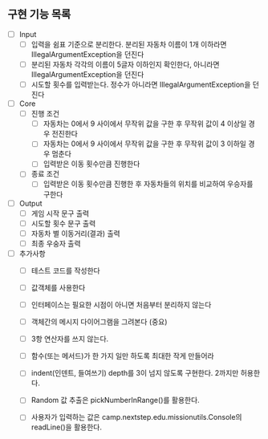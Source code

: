 ## 구현 기능 목록
- [ ] Input
    - [ ] 입력을 쉼표 기준으로 분리한다. 분리된 자동차 이름이 1개 이하라면 IllegalArgumentException을 던진다
    - [ ] 분리된 자동차 각각의 이름이 5글자 이하인지 확인한다, 아니라면 IllegalArgumentException을 던진다
    - [ ] 시도할 횟수를 입력받는다. 정수가 아니라면 IllegalArgumentException을 던진다
- [ ] Core
    - [ ] 진행 조건
        - [ ] 자동차는 0에서 9 사이에서 무작위 값을 구한 후 무작위 값이 4 이상일 경우 전진한다
        - [ ] 자동차는 0에서 9 사이에서 무작위 값을 구한 후 무작위 값이 3 이하일 경우 멈춘다
        - [ ] 입력받은 이동 횟수만큼 진행한다
    - [ ] 종료 조건
        - [ ] 입력받은 이동 횟수만큼 진행한 후 자동차들의 위치를 비교하여 우승자를 구한다
- [ ] Output
    - [ ] 게임 시작 문구 출력
    - [ ] 시도할 횟수 문구 출력
    - [ ] 자동차 별 이동거리(결과) 출력
    - [ ] 최종 우숭자 출력
- [ ] 추가사항
    - [ ] 테스트 코드를 작성한다
    - [ ] 값객체를 사용한다
    - [ ] 인터페이스는 필요한 시점이 아니면 처음부터 분리하지 않는다
    - [ ] 객체간의 메시지 다이어그램을 그려본다 (중요)
    - [ ] 3항 연산자를 쓰지 않는다.
    - [ ] 함수(또는 메서드)가 한 가지 일만 하도록 최대한 작게 만들어라
    - [ ] indent(인덴트, 들여쓰기) depth를 3이 넘지 않도록 구현한다. 2까지만 허용한다.
    - [ ] Random 값 추출은 pickNumberInRange()를 활용한다.
    - [ ] 사용자가 입력하는 값은 camp.nextstep.edu.missionutils.Console의 readLine()을 활용한다.

